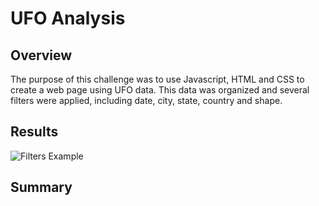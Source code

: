 # UFO Analysis

## Overview
The purpose of this challenge was to use Javascript, HTML and CSS to create a web page using UFO data. This data was organized and several filters were applied, including date, city, state, country and shape. 

## Results

![Filters Example](filters.png)


## Summary
